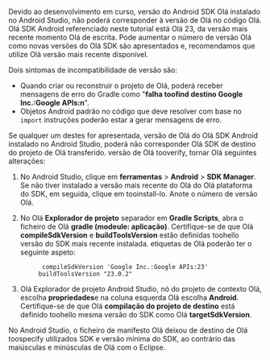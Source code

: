 Devido ao desenvolvimento em curso, versão do Android SDK Olá instalado no Android Studio, não poderá corresponder à versão de Olá no código Olá. Olá SDK Android referenciado neste tutorial está Olá 23, da versão mais recente momento Olá de escrita. Pode aumentar o número de versão Olá como novas versões do Olá SDK são apresentados e, recomendamos que utilize Olá versão mais recente disponível.

Dois sintomas de incompatibilidade de versão são:

- Quando criar ou reconstruir o projeto de Olá, poderá receber mensagens de erro do Gradle como "**falha toofind destino Google Inc.:Google APIs:n**".
- Objetos Android padrão no código que deve resolver com base no `import` instruções poderão estar a gerar mensagens de erro.

Se qualquer um destes for apresentada, versão de Olá do Olá SDK Android instalado no Android Studio, poderá não corresponder Olá SDK de destino do projeto de Olá transferido. versão de Olá tooverify, tornar Olá seguintes alterações:

1. No Android Studio, clique em **ferramentas** > **Android** > **SDK Manager**. Se não tiver instalado a versão mais recente do Olá do Olá plataforma do SDK, em seguida, clique em tooinstall-lo. Anote o número de versão Olá.
2. No Olá **Explorador de projeto** separador em **Gradle Scripts**, abra o ficheiro de Olá **gradle (modeule: aplicação)**. Certifique-se de que Olá **compileSdkVersion** e **buildToolsVersion** estão definidas toohello versão do SDK mais recente instalada. etiquetas de Olá poderão ter o seguinte aspeto:

             compileSdkVersion 'Google Inc.:Google APIs:23'
            buildToolsVersion "23.0.2"
3. Olá Explorador de projeto Android Studio, nó do projeto de contexto Olá, escolha **propriedades**e na coluna esquerda Olá escolha **Android**. Certifique-se de que Olá **compilação do projeto de destino** está definido toohello mesma versão do SDK como Olá **targetSdkVersion**.

No Android Studio, o ficheiro de manifesto Olá deixou de destino de Olá toospecify utilizados SDK e versão mínima do SDK, ao contrário das maiúsculas e minúsculas de Olá com o Eclipse.

